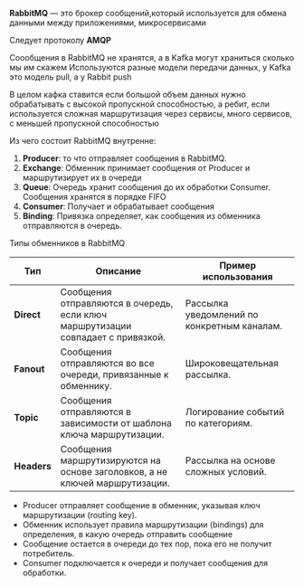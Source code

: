 

**RabbitMQ** — это брокер сообщений,который используется для обмена данными между приложениями, микросервисами

Следует протоколу **AMQP**

Соообщения в RabbitMQ не хранятся, а в Kafka могут храниться сколько мы им скажем
Используются разные модели передачи данных, у Kafka это модель pull, а у Rabbit push

В целом кафка ставится если большой объем данных нужно обрабатывать с высокой пропускной способностью, а ребит, если используется сложная маршрутизация через сервисы, много сервисов, с меньшей пропускной способностью

Из чего состоит RabbitMQ внутренне:
1. **Producer**: то что отправляет сообщения в RabbitMQ.
2. **Exchange**: Обменник принимает сообщения от Producer и маршрутизирует их в очереди
3. **Queue**: Очередь хранит сообщения до их обработки Consumer. Сообщения хранятся в порядке FIFO
4. **Consumer**: Получает и обрабатывает сообщения
5. **Binding**: Привязка определяет, как сообщения из обменника отправляются в очередь.


Типы обменников в RabbitMQ

| Тип         | Описание                                                                         | Пример использования                        |
| ----------- | -------------------------------------------------------------------------------- | ------------------------------------------- |
| **Direct**  | Сообщения отправляются в очередь, если ключ маршрутизации совпадает с привязкой. | Рассылка уведомлений по конкретным каналам. |
| **Fanout**  | Сообщения отправляются во все очереди, привязанные к обменнику.                  | Широковещательная рассылка.                 |
| **Topic**   | Сообщения отправляются в зависимости от шаблона ключа маршрутизации.             | Логирование событий по категориям.          |
| **Headers** | Сообщения маршрутизируются на основе заголовков, а не ключей маршрутизации.      | Рассылка на основе сложных условий.         |



- Producer отправляет сообщение в обменник, указывая ключ маршрутизации (routing key).
- Обменник использует правила маршрутизации (bindings) для определения, в какую очередь отправить сообщение
- Сообщение остается в очереди до тех пор, пока его не получит потребитель.
- Consumer подключается к очереди и получает сообщения для обработки.

